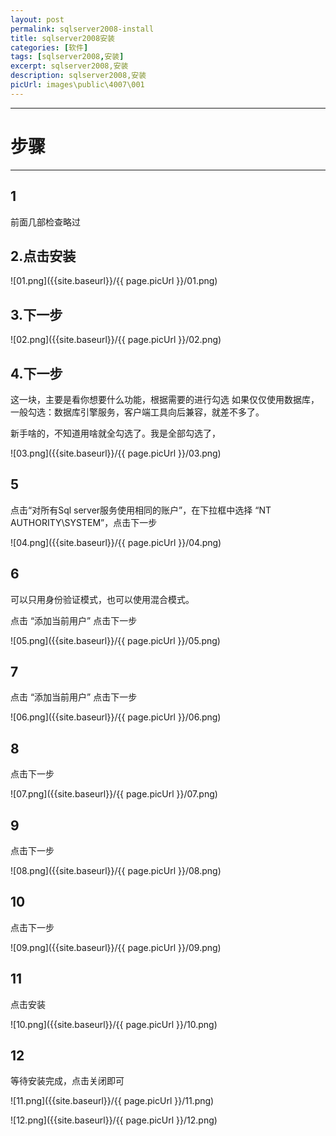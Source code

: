 ```yaml
---
layout: post
permalink: sqlserver2008-install
title: sqlserver2008安装
categories: [软件]
tags: [sqlserver2008,安装]
excerpt: sqlserver2008,安装
description: sqlserver2008,安装
picUrl: images\public\4007\001
---
```



---
# 步骤 #

---
## 1 ##

前面几部检查略过

## 2.点击安装 ##

![01.png]({{site.baseurl}}/{{ page.picUrl }}/01.png)

## 3.下一步 ##

![02.png]({{site.baseurl}}/{{ page.picUrl }}/02.png)

## 4.下一步 ##
这一块，主要是看你想要什么功能，根据需要的进行勾选
如果仅仅使用数据库，一般勾选：数据库引擎服务，客户端工具向后兼容，就差不多了。

新手啥的，不知道用啥就全勾选了。我是全部勾选了，

![03.png]({{site.baseurl}}/{{ page.picUrl }}/03.png)

## 5 ##
点击“对所有Sql server服务使用相同的账户”，在下拉框中选择  “NT AUTHORITY\SYSTEM”，点击下一步

![04.png]({{site.baseurl}}/{{ page.picUrl }}/04.png)

## 6 ##
可以只用身份验证模式，也可以使用混合模式。

点击 “添加当前用户”  点击下一步

![05.png]({{site.baseurl}}/{{ page.picUrl }}/05.png)

## 7 ##

点击 “添加当前用户”  点击下一步

![06.png]({{site.baseurl}}/{{ page.picUrl }}/06.png)

## 8 ##
点击下一步

![07.png]({{site.baseurl}}/{{ page.picUrl }}/07.png)

## 9 ##
点击下一步

![08.png]({{site.baseurl}}/{{ page.picUrl }}/08.png)

## 10 ##
点击下一步

![09.png]({{site.baseurl}}/{{ page.picUrl }}/09.png)  

## 11 ##
点击安装

![10.png]({{site.baseurl}}/{{ page.picUrl }}/10.png)

## 12 #
等待安装完成，点击关闭即可

![11.png]({{site.baseurl}}/{{ page.picUrl }}/11.png)

![12.png]({{site.baseurl}}/{{ page.picUrl }}/12.png)




